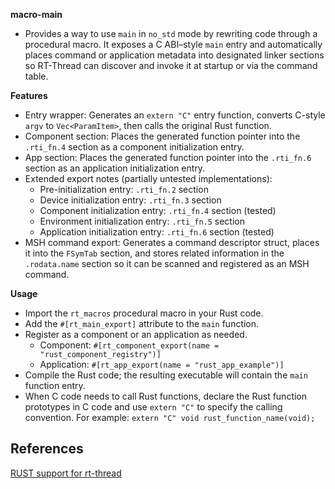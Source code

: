 


          
**macro-main**

- Provides a way to use `main` in `no_std` mode by rewriting code through a procedural macro. It exposes a C ABI–style `main` entry and automatically places command or application metadata into designated linker sections so RT-Thread can discover and invoke it at startup or via the command table.

**Features**

- Entry wrapper: Generates an `extern "C"` entry function, converts C-style `argv` to `Vec<ParamItem>`, then calls the original Rust function.
- Component section: Places the generated function pointer into the `.rti_fn.4` section as a component initialization entry.
- App section: Places the generated function pointer into the `.rti_fn.6` section as an application initialization entry.
- Extended export notes (partially untested implementations):
    - Pre-initialization entry: `.rti_fn.2` section
    - Device initialization entry: `.rti_fn.3` section
    - Component initialization entry: `.rti_fn.4` section (tested)
    - Environment initialization entry: `.rti_fn.5` section
    - Application initialization entry: `.rti_fn.6` section (tested)
- MSH command export: Generates a command descriptor struct, places it into the `FSymTab` section, and stores related information in the `.rodata.name` section so it can be scanned and registered as an MSH command.

**Usage**

- Import the `rt_macros` procedural macro in your Rust code.
- Add the `#[rt_main_export]` attribute to the `main` function.
- Register as a component or an application as needed.
    - Component: `#[rt_component_export(name = "rust_component_registry")]`
    - Application: `#[rt_app_export(name = "rust_app_example")]`
- Compile the Rust code; the resulting executable will contain the `main` function entry.
- When C code needs to call Rust functions, declare the Rust function prototypes in C code and use `extern "C"` to specify the calling convention. For example: `extern "C" void rust_function_name(void);`

## References

[RUST support for rt-thread](https://github.com/rust-for-rtthread/rtt_rust)